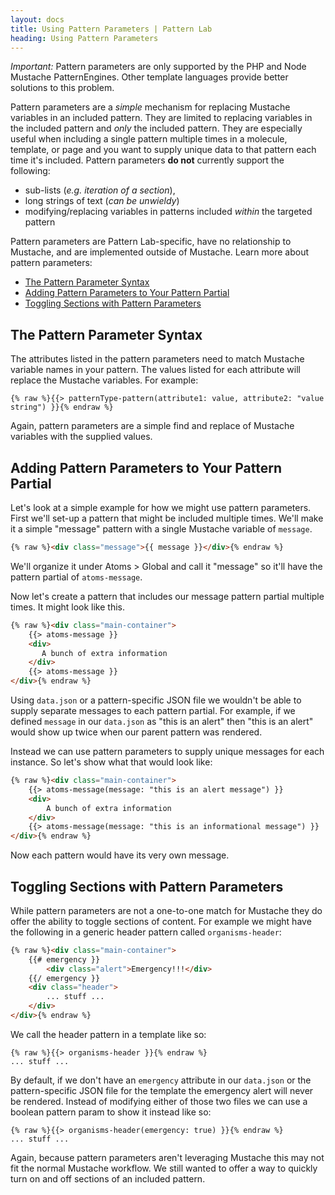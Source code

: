```yaml
---
layout: docs
title: Using Pattern Parameters | Pattern Lab
heading: Using Pattern Parameters
---
```


*Important:* Pattern parameters are only supported by the PHP and Node Mustache PatternEngines. Other template languages provide better solutions to this problem.

Pattern parameters are a *simple* mechanism for replacing Mustache variables in an included pattern. They are limited to replacing variables in the included pattern and *only* the included pattern. They are especially useful when including a single pattern multiple times in a molecule, template, or page and you want to supply unique data to that pattern each time it's included. Pattern parameters **do not** currently support the following:

* sub-lists (_e.g. iteration of a section_),
* long strings of text (_can be unwieldy_)
* modifying/replacing variables in patterns included _within_ the targeted pattern

Pattern parameters are Pattern Lab-specific, have no relationship to Mustache, and are implemented outside of Mustache. Learn more about pattern parameters:

* [The Pattern Parameter Syntax](#pattern-parameter-syntax)
* [Adding Pattern Parameters to Your Pattern Partial](#adding-pattern-parameters)
* [Toggling Sections with Pattern Parameters](#toggling-sections)

## <span id="pattern-parameter-syntax"></span>The Pattern Parameter Syntax

The attributes listed in the pattern parameters need to match Mustache variable names in your pattern. The values listed for each attribute will replace the Mustache variables. For example:

    {% raw %}{{> patternType-pattern(attribute1: value, attribute2: "value string") }}{% endraw %}

Again, pattern parameters are a simple find and replace of Mustache variables with the supplied values.

## <span id="adding-pattern-parameters"></span>Adding Pattern Parameters to Your Pattern Partial

Let's look at a simple example for how we might use pattern parameters. First we'll set-up a pattern that might be included multiple times. We'll make it a simple "message" pattern with a single Mustache variable of `message`.

```html
{% raw %}<div class="message">{{ message }}</div>{% endraw %}
```

We'll organize it under Atoms > Global and call it "message" so it'll have the pattern partial of `atoms-message`.

Now let's create a pattern that includes our message pattern partial multiple times. It might look like this.

```html
{% raw %}<div class="main-container">
    {{> atoms-message }}
    <div>
       A bunch of extra information
    </div>
    {{> atoms-message }}
</div>{% endraw %}
```

Using `data.json` or a pattern-specific JSON file we wouldn't be able to supply separate messages to each pattern partial. For example, if we defined `message` in our `data.json` as "this is an alert" then "this is an alert" would show up twice when our parent pattern was rendered.

Instead we can use pattern parameters to supply unique messages for each instance. So let's show what that would look like:

```html
{% raw %}<div class="main-container">
    {{> atoms-message(message: "this is an alert message") }}
    <div>
        A bunch of extra information
    </div>
    {{> atoms-message(message: "this is an informational message") }}
</div>{% endraw %}
```

Now each pattern would have its very own message.

## <span id="toggling-sections"></span>Toggling Sections with Pattern Parameters

While pattern parameters are not a one-to-one match for Mustache they do offer the ability to toggle sections of content. For example we might have the following in a generic header pattern called `organisms-header`:

```html
{% raw %}<div class="main-container">
    {{# emergency }}
        <div class="alert">Emergency!!!</div>
    {{/ emergency }}
    <div class="header">
        ... stuff ...
    </div>
</div>{% endraw %}
```

We call the header pattern in a template like so:

```
{% raw %}{{> organisms-header }}{% endraw %}
... stuff ...
```

By default, if we don't have an `emergency` attribute in our `data.json` or the pattern-specific JSON file for the template the emergency alert will never be rendered. Instead of modifying either of those two files we can use a boolean pattern param to show it instead like so:

```
{% raw %}{{> organisms-header(emergency: true) }}{% endraw %}
... stuff ...
```

Again, because pattern parameters aren't leveraging Mustache this may not fit the normal Mustache workflow. We still wanted to offer a way to quickly turn on and off sections of an included pattern.
